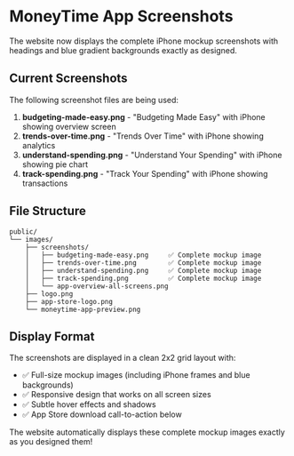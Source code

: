 # MoneyTime App Screenshots

The website now displays the complete iPhone mockup screenshots with headings and blue gradient backgrounds exactly as designed.

## Current Screenshots

The following screenshot files are being used:

1. **budgeting-made-easy.png** - "Budgeting Made Easy" with iPhone showing overview screen
2. **trends-over-time.png** - "Trends Over Time" with iPhone showing analytics
3. **understand-spending.png** - "Understand Your Spending" with iPhone showing pie chart
4. **track-spending.png** - "Track Your Spending" with iPhone showing transactions

## File Structure

```
public/
└── images/
    ├── screenshots/
    │   ├── budgeting-made-easy.png     ✅ Complete mockup image
    │   ├── trends-over-time.png        ✅ Complete mockup image  
    │   ├── understand-spending.png     ✅ Complete mockup image
    │   ├── track-spending.png          ✅ Complete mockup image
    │   └── app-overview-all-screens.png
    ├── logo.png
    ├── app-store-logo.png
    └── moneytime-app-preview.png
```

## Display Format

The screenshots are displayed in a clean 2x2 grid layout with:
- ✅ Full-size mockup images (including iPhone frames and blue backgrounds)
- ✅ Responsive design that works on all screen sizes
- ✅ Subtle hover effects and shadows
- ✅ App Store download call-to-action below

The website automatically displays these complete mockup images exactly as you designed them!